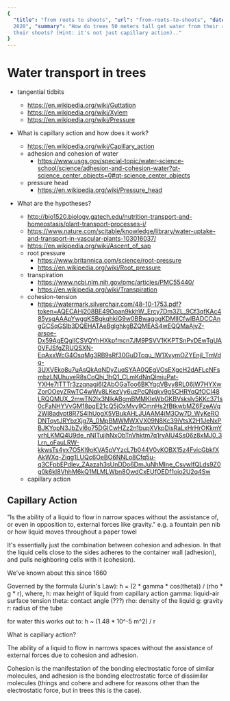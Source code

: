 ```yaml
---
{
  "title": "from roots to shoots", "url": "from-roots-to-shoots", "date": "23 June
  2020", "summary": "How do trees 50 meters tall get water from their roots all the way to
  their shoots? (Hint: it's not just capillary action).."
}
---
```

# Water transport in trees

- tangential tidbits
  - https://en.wikipedia.org/wiki/Guttation
  - https://en.wikipedia.org/wiki/Xylem
  - https://en.wikipedia.org/wiki/Pressure

- What is capillary action and how does it work?
  - https://en.wikipedia.org/wiki/Capillary_action
  - adhesion and cohesion of water
    - https://www.usgs.gov/special-topic/water-science-school/science/adhesion-and-cohesion-water?qt-science_center_objects=0#qt-science_center_objects
  - pressure head
    - https://en.wikipedia.org/wiki/Pressure_head


- What are the hypotheses?
  - http://bio1520.biology.gatech.edu/nutrition-transport-and-homeostasis/plant-transport-processes-i/
  - https://www.nature.com/scitable/knowledge/library/water-uptake-and-transport-in-vascular-plants-103016037/
  - https://en.wikipedia.org/wiki/Ascent_of_sap
  - root pressure
    - https://www.britannica.com/science/root-pressure
    - https://en.wikipedia.org/wiki/Root_pressure
  - transpiration
    - https://www.ncbi.nlm.nih.gov/pmc/articles/PMC55440/
    - https://en.wikipedia.org/wiki/Transpiration
  - cohesion-tension
    - https://watermark.silverchair.com/48-10-1753.pdf?token=AQECAHi208BE49Ooan9kkhW_Ercy7Dm3ZL_9Cf3qfKAc485ysgAAApYwggKSBgkqhkiG9w0BBwagggKDMIICfwIBADCCAngGCSqGSIb3DQEHATAeBglghkgBZQMEAS4wEQQMaAjvZ-arsoe-Dx59AgEQgIICSVQYhHXkpfmcn7JM9PSVV1KKPTSnPvDEwTgUA0VFJSfgZRUQSXN-EqAxxWcG4OsqMg3RB9sRf30GuDTcqu_lW1XvymOZYEnjl_TmVdq-3UXVEko8u7uAsQkAqNDyZuqSYAA0QEgVOsEXgcH2dAFLcNFsmbzLNUhuveR8sCoQhj_1hQ1_CLmKdNnQlmjuPat-YXHe7lTTTr3zzqnagi6l2AbOGaToo6BKYqqVBvy8RL06jW7HYXwZorOOeyZRwTC4wWv8LKezVy6uzPcQNqkv9g5CHRYqQfOCI48LRQQMUX_2mwTN2lx3NIkABgmBMMKIeWbGKBVsksIv5KKc371s0cFaNHYVvGM18pqE21cQ5jOxMvy9CmnHs2fBtkwbMZ6FzeAVq2WI8advpt8R7S4lhUogX5VBukAHLJUAAM4iM3Ow7D_WyKeRODNTqvtJRYbzXjg7A_0MpBMWMWXVX09N8Kc39iVtsX2H1JeNxPBJKYopN3JbZvI6o75DGICwHZz2n1bupXVkpDisRaLxHrHrOKkmYyrhLKMQ4U9de_nNITujihNxObTnVhktm7q1rvAIU4Ss06z8xMJ0_3Lrn_oFauLRW-kkwsTs4yx7O5Kl9oKVA5pVYzcL7b044V0vKOBX15z4FvicGbkfXAkWXq-Ziqg1LUQc6OeBO6NNLo8Cfq5u-q3CFpbEPdlev_ZAazah3sUnDDo6DmJuNhMIne_CsvwIfQLds9Z0g0k6kl8VhhM6kQ1MLMLWbn8OwdCxEUfOEDf1oio2U2q4Sw
  - capillary action

## Capillary Action

"Is the ability of a liquid to flow in narrow spaces without the assistance of, or even in
opposition to, external forces like gravity."
  e.g. a fountain pen nib or how liquid moves throughout a paper towel

It's essentially just the combination between cohesion and adhesion. In that the liquid cells
close to the sides adheres to the container wall (adhesion), and pulls neighboring cells
with it (cohesion).

We've known about this since 1660

Governed by the formula (Jurin's Law):
  h = (2 * gamma * cos(theta)) / (rho * g * r),
    where,
      h:      max height of liquid from capillary action
      gamma:  liquid-air surface tension
      theta:  contact angle (???)
      rho:    density of the liquid
      g:      gravity
      r:      radius of the tube

  for water this works out to:
    h ~ (1.48 * 10^-5 m^2) / r


What is capillary action?

The ability of a liquid to flow in narrows spaces without the assistance of external
forces due to cohesion and adhesion.

Cohesion is the manifestation of the bonding electrostatic force of similar molecules, and
adhesion is the bonding electrostatic force of dissimilar molecules (things and cohere and
adhere for reasons other than the electrostatic force, but in trees this is the case).

